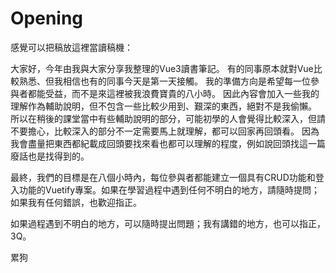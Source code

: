 <!-- ---
layout: page
--- -->
# Opening

感覺可以把稿放這裡當讀稿機：

大家好，今年由我與大家分享我整理的Vue3讀書筆記。
有的同事原本就對Vue比較熟悉、但我相信也有的同事今天是第一天接觸。
我的準備方向是希望每一位參與者都能受益，而不是來這裡被我浪費寶貴的八小時。
因此內容會加入一些我的理解作為輔助說明，但不包含一些比較少用到、艱深的東西，絕對不是我偷懶。
所以在稍後的課堂當中有些輔助說明的部分，可能初學的人會覺得比較深入，但請不要擔心，比較深入的部分不一定需要馬上就理解，都可以回家再回頭看。
因為我會盡量把東西都紀載成回頭要找來看也都可以理解的程度，例如說回頭找這一篇廢話也是找得到的。 

最終，我們的目標是在八個小時內，每位參與者都能建立一個具有CRUD功能和登入功能的Vuetify專案。如果在學習過程中遇到任何不明白的地方，請隨時提問；如果我有任何錯誤，也歡迎指正。

如果過程遇到不明白的地方，可以隨時提出問題；我有講錯的地方，也可以指正，3Q。  

累狗

<!-- - [Vue-Router](https://router.vuejs.org/)
- [vuetify playground](https://play.vuetifyjs.com/#eNqLrq7VUTLWM9YzUYLQhpZKsQA4nQSz) -->